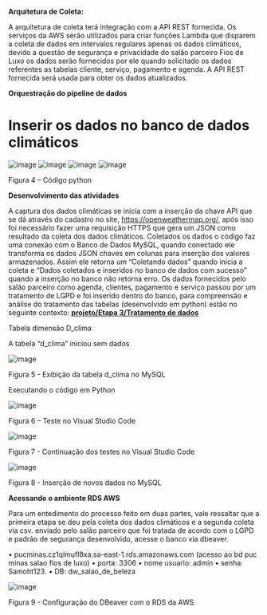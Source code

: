 **Arquitetura de Coleta:**

A arquitetura de coleta terá integração com a API REST fornecida. Os serviços da AWS serão utilizados para criar funções Lambda que disparem a coleta de dados em intervalos regulares apenas os dados climáticos, devido a questão de segurança e privacidade do salão parceiro Fios de Luxo os dados serão fornecidos por ele quando solicitado os dados referentes as tabelas cliente, serviço, pagamento e agenda. A API REST fornecida será usada para obter os dados atualizados.

**Orquestração do pipeline de dados**
# Inserir os dados no banco de dados climáticos 

![image](https://github.com/Tecnologia-em-Banco-de-Dados-PUC-Minas/eixo5_grupo6_20241/assets/161390146/c1bd554c-5d6c-4b6b-a521-6cac39fdab85)
![image](https://github.com/Tecnologia-em-Banco-de-Dados-PUC-Minas/eixo5_grupo6_20241/assets/161390146/4a442a6f-ec75-4828-87f3-205fa668a978)
![image](https://github.com/Tecnologia-em-Banco-de-Dados-PUC-Minas/eixo5_grupo6_20241/assets/161390146/a7c807eb-dfa0-45b9-a5a5-ff8f5cc8aa14)
![image](https://github.com/Tecnologia-em-Banco-de-Dados-PUC-Minas/eixo5_grupo6_20241/assets/161390146/89c79382-b070-4c66-a92b-cf8a096b573c)
  
Figura 4 – Código python




**Desenvolvimento das atividades**


A captura dos dados climáticas se inicia com a inserção da chave API que se dá através do cadastro no site, https://openweathermap.org/, após isso foi necessário fazer uma requisição HTTPS que gera um JSON como resultado da coleta dos dados climáticos. Coletados os dados o código faz uma conexão com o Banco de Dados MySQL, quando conectado ele transforma os dados JSON chaves em colunas para inserção dos valores armazenados. Assim ele retorna um “Coletando dados” quando inicia a coleta e “Dados coletados e inseridos no banco de dados com sucesso” quando a inserção no banco não retorna erro. Os dados fornecidos pelo salão parceiro como agenda, clientes, pagamento e serviço passou por um tratamento de LGPD e foi inserido dentro do banco, para compreensão e análise do tratamento das tabelas (desenvolvido em python) estão no seguinte contexto:
**[projeto/Etapa 3/Tratamento de dados](https://github.com/Tecnologia-em-Banco-de-Dados-PUC-Minas/eixo5_grupo6_20241/tree/main/projeto/Etapa%203/Tratamento%20de%20dados)**


Tabela dimensão D_clima

A tabela “d_clima” iniciou sem dados
 
 ![image](https://github.com/Tecnologia-em-Banco-de-Dados-PUC-Minas/eixo5_grupo6_20241/assets/161390146/22b6df33-7d2f-41bd-a5b4-7d6df993887f)

Figura 5 - Exibição da tabela d_clima no MySQL


Executando o código em Python

![image](https://github.com/Tecnologia-em-Banco-de-Dados-PUC-Minas/eixo5_grupo6_20241/assets/161390146/9e7f01ef-2bac-4a69-a031-793e5724ae6c)

Figura 6 – Teste no Visual Studio Code

![image](https://github.com/Tecnologia-em-Banco-de-Dados-PUC-Minas/eixo5_grupo6_20241/assets/161390146/c5674ba6-8f86-46d6-9f10-3840d8a20f7d)

Figura 7 - Continuação dos testes no Visual Studio Code


![image](https://github.com/Tecnologia-em-Banco-de-Dados-PUC-Minas/eixo5_grupo6_20241/assets/161390146/fbfd8100-fce2-4e50-912d-67a87391eabf)

Figura 8 - Inserção de novos dados no MySQL


**Acessando o ambiente RDS AWS**

Para um entedimento do processo feito em duas partes, vale ressaltar que a primeira etapa se deu pela coleta dos dados climáticos e a segunda coleta via csv. enviado pelo salão parceiro que foi tratada de acordo com o LGPD e padrão de segurança desenvolvido, acesse o banco via dbeaver.

•	pucminas.cz1qlmufl8xa.sa-east-1.rds.amazonaws.com (acesso ao bd puc minas salao fios de luxo) 
•	porta: 3306
•	nome usuario: admin	
•	senha: Samoht123.
•	DB: dw_salao_de_beleza

![image](https://github.com/Tecnologia-em-Banco-de-Dados-PUC-Minas/eixo5_grupo6_20241/assets/161390146/2e0dff34-6503-457a-b5a1-d5fc4d0ae1d1)

Figura 9 - Configuração do DBeaver com o RDS da AWS 

